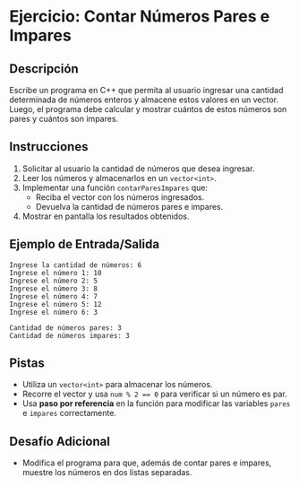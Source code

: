 # Ejercicio: Contar Números Pares e Impares

## Descripción
Escribe un programa en C++ que permita al usuario ingresar una cantidad determinada de números enteros y almacene estos valores en un vector. Luego, el programa debe calcular y mostrar cuántos de estos números son pares y cuántos son impares.

## Instrucciones
1. Solicitar al usuario la cantidad de números que desea ingresar.
2. Leer los números y almacenarlos en un `vector<int>`.
3. Implementar una función `contarParesImpares` que:
   - Reciba el vector con los números ingresados.
   - Devuelva la cantidad de números pares e impares.
4. Mostrar en pantalla los resultados obtenidos.

## Ejemplo de Entrada/Salida
```
Ingrese la cantidad de números: 6
Ingrese el número 1: 10
Ingrese el número 2: 5
Ingrese el número 3: 8
Ingrese el número 4: 7
Ingrese el número 5: 12
Ingrese el número 6: 3

Cantidad de números pares: 3
Cantidad de números impares: 3
```

## Pistas
- Utiliza un `vector<int>` para almacenar los números.
- Recorre el vector y usa `num % 2 == 0` para verificar si un número es par.
- Usa **paso por referencia** en la función para modificar las variables `pares` e `impares` correctamente.

## Desafío Adicional
- Modifica el programa para que, además de contar pares e impares, muestre los números en dos listas separadas.

